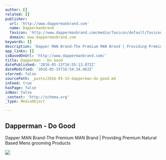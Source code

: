 ```yaml
---
author: []
related: []
publisher:
  url: 'http://www.dappermanbrand.com'
  name: Dappermanbrand
  favicon: 'http://www.dappermanbrand.com/media/favicon/default/favicon_1.ico'
  domain: www.dappermanbrand.com
keywords: []
description: 'Dapper MAN Brand-The Premium MAN Brand | Providing Premium Natural Based Mens grooming Products'
app_links: []
isBasedOnUrl: 'http://www.dappermanbrand.com/'
title: Dapperman - Do Good
datePublished: '2016-05-15T16:55:13.872Z'
dateModified: '2016-05-15T16:54:34.463Z'
starred: false
sourcePath: _posts/2016-05-15-dapperman-do-good.md
inFeed: true
hasPage: false
inNav: false
_context: 'http://schema.org'
_type: MediaObject

---
```

<article style=""><h1>Dapperman - Do Good</h1><p>Dapper MAN Brand-The Premium MAN Brand | Providing Premium Natural Based Mens grooming Products</p><img src="http://www.dappermanbrand.com/media/catalog/product/cache/1/small_image/310x373/9df78eab33525d08d6e5fb8d27136e95/r/h/rhtop-1_5sdv2_1.jpg" /></article>